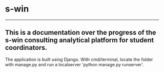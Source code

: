 # s-win
-----------------------------------------------------------------------------------------------------------------
This is a documentation over the progress of the s-win consulting analytical platform for student coordinators.
-----------------------------------------------------------------------------------------------------------------

The application is built using Django. With cmd/terminal, locate the folder with manage.py and run a localserver
'python manage.py runserver'.

